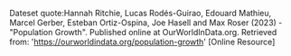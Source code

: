 Dateset quote:Hannah Ritchie, Lucas Rodés-Guirao, Edouard Mathieu, Marcel Gerber, Esteban Ortiz-Ospina, Joe Hasell and Max Roser (2023) - "Population Growth". Published online at OurWorldInData.org. Retrieved from: 'https://ourworldindata.org/population-growth' [Online Resource]
